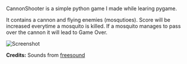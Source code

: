 CannonShooter is a simple python game I made while learing pygame.

It contains a cannon and flying enemies (mosqutioes). Score will be increased everytime a mosquito is killed. If a mosquito manages to pass over the cannon it will lead to Game Over.

![Screenshot]("\images\Screenshot1.png")

**Credits:** Sounds from [freesound](https://freesound.org)
